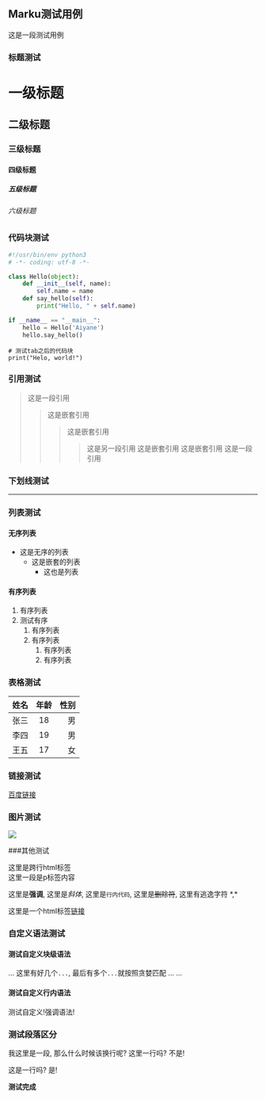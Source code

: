 ## Marku测试用例

这是一段测试用例

### 标题测试

# 一级标题

## 二级标题

### 三级标题

#### 四级标题

##### 五级标题

###### 六级标题

### 代码块测试
```py
#!/usr/bin/env python3
# -*- coding: utf-8 -*-

class Hello(object):
	def __init__(self, name):
    	self.name = name
    def say_hello(self):
    	print("Hello, " + self.name)

if __name__ == "__main__":
	hello = Hello('Aiyane')
    hello.say_hello()
```

    # 测试tab之后的代码块
    print("Helo, world!")

### 引用测试

> 这是一段引用
> > 这是嵌套引用
> > > 这是嵌套引用
> > > > 这是另一段引用
> > > 这是嵌套引用
> > 这是嵌套引用
> 这是一段引用

### 下划线测试

---

### 列表测试

#### 无序列表

- 这是无序的列表
	- 这是嵌套的列表
		+ 这也是列表

#### 有序列表

1. 有序列表
2. 测试有序
    1. 有序列表
    2. 有序列表
        1. 有序列表
        2. 有序列表

### 表格测试

| 姓名 | 年龄 | 性别 |
| :--- | :---: | ---: |
| 张三 | 18 | 男 |
| 李四 | 19 | 男 |
| 王五 | 17 | 女 |

### 链接测试

[百度链接](https://www.baidu.com "百度")

### 图片测试

![](https://www.baidu.com/img/baidu_jgylogo3.gif)

###其他测试

<p class="test_p">
这里是跨行html标签</br>
这里一段是p标签内容
</p>

这里是**强调**, 这里是*斜体*, 这里是`行内代码`, 这里是~~删除符~~, 这里有逃逸字符 \*,\*  

这里是一个html标签<a href="https://github.com/qq2310091880/marku">链接</a> 

### 自定义语法测试

#### 测试自定义块级语法

...
这里有好几个`...`, 最后有多个`...`就按照贪婪匹配
...
...

#### 测试自定义行内语法

测试自定义!强调语法!

### 测试段落区分

我这里是一段, 那么什么时候该换行呢?
这里一行吗? 不是!

这是一行吗? 是!

**测试完成**
